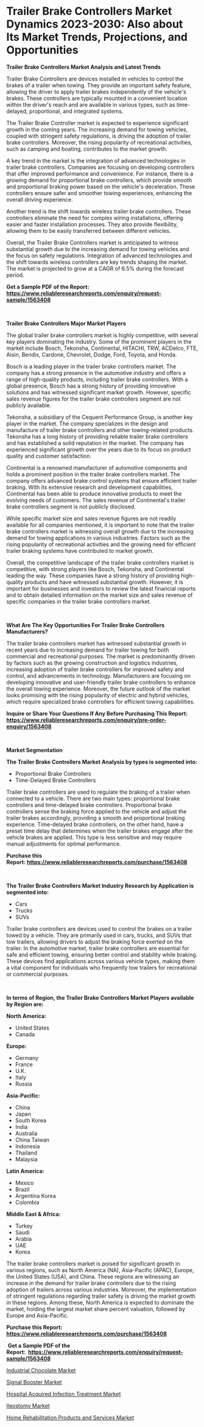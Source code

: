 <p><h1>Trailer Brake Controllers Market Dynamics 2023-2030: Also about Its Market Trends, Projections, and Opportunities</h1></p><p><strong>Trailer Brake Controllers Market Analysis and Latest Trends</strong></p>
<p><p>Trailer Brake Controllers are devices installed in vehicles to control the brakes of a trailer when towing. They provide an important safety feature, allowing the driver to apply trailer brakes independently of the vehicle's brakes. These controllers are typically mounted in a convenient location within the driver's reach and are available in various types, such as time-delayed, proportional, and integrated systems.</p><p>The Trailer Brake Controller market is expected to experience significant growth in the coming years. The increasing demand for towing vehicles, coupled with stringent safety regulations, is driving the adoption of trailer brake controllers. Moreover, the rising popularity of recreational activities, such as camping and boating, contributes to the market growth.</p><p>A key trend in the market is the integration of advanced technologies in trailer brake controllers. Companies are focusing on developing controllers that offer improved performance and convenience. For instance, there is a growing demand for proportional brake controllers, which provide smooth and proportional braking power based on the vehicle's deceleration. These controllers ensure safer and smoother towing experiences, enhancing the overall driving experience.</p><p>Another trend is the shift towards wireless trailer brake controllers. These controllers eliminate the need for complex wiring installations, offering easier and faster installation processes. They also provide flexibility, allowing them to be easily transferred between different vehicles.</p><p>Overall, the Trailer Brake Controllers market is anticipated to witness substantial growth due to the increasing demand for towing vehicles and the focus on safety regulations. Integration of advanced technologies and the shift towards wireless controllers are key trends shaping the market. The market is projected to grow at a CAGR of 6.5% during the forecast period.</p></p>
<p><strong>Get a Sample PDF of the Report:&nbsp; <a href="https://www.reliableresearchreports.com/enquiry/request-sample/1563408">https://www.reliableresearchreports.com/enquiry/request-sample/1563408</a></strong></p>
<p>&nbsp;</p>
<p><strong>Trailer Brake Controllers Major Market Players</strong></p>
<p><p>The global trailer brake controllers market is highly competitive, with several key players dominating the industry. Some of the prominent players in the market include Bosch, Tekonsha, Continental, HITACHI, TRW, ACDelco, FTE, Aisin, Bendix, Cardone, Chevrolet, Dodge, Ford, Toyota, and Honda. </p><p>Bosch is a leading player in the trailer brake controllers market. The company has a strong presence in the automotive industry and offers a range of high-quality products, including trailer brake controllers. With a global presence, Bosch has a strong history of providing innovative solutions and has witnessed significant market growth. However, specific sales revenue figures for the trailer brake controllers segment are not publicly available.</p><p>Tekonsha, a subsidiary of the Cequent Performance Group, is another key player in the market. The company specializes in the design and manufacture of trailer brake controllers and other towing-related products. Tekonsha has a long history of providing reliable trailer brake controllers and has established a solid reputation in the market. The company has experienced significant growth over the years due to its focus on product quality and customer satisfaction.</p><p>Continental is a renowned manufacturer of automotive components and holds a prominent position in the trailer brake controllers market. The company offers advanced brake control systems that ensure efficient trailer braking. With its extensive research and development capabilities, Continental has been able to produce innovative products to meet the evolving needs of customers. The sales revenue of Continental's trailer brake controllers segment is not publicly disclosed.</p><p>While specific market size and sales revenue figures are not readily available for all companies mentioned, it is important to note that the trailer brake controllers market is witnessing overall growth due to the increasing demand for towing applications in various industries. Factors such as the rising popularity of recreational activities and the growing need for efficient trailer braking systems have contributed to market growth.</p><p>Overall, the competitive landscape of the trailer brake controllers market is competitive, with strong players like Bosch, Tekonsha, and Continental leading the way. These companies have a strong history of providing high-quality products and have witnessed substantial growth. However, it is important for businesses and investors to review the latest financial reports and  to obtain detailed information on the market size and sales revenue of specific companies in the trailer brake controllers market.</p></p>
<p>&nbsp;</p>
<p><strong>What Are The Key Opportunities For Trailer Brake Controllers Manufacturers?</strong></p>
<p><p>The trailer brake controllers market has witnessed substantial growth in recent years due to increasing demand for trailer towing for both commercial and recreational purposes. The market is predominantly driven by factors such as the growing construction and logistics industries, increasing adoption of trailer brake controllers for improved safety and control, and advancements in technology. Manufacturers are focusing on developing innovative and user-friendly trailer brake controllers to enhance the overall towing experience. Moreover, the future outlook of the market looks promising with the rising popularity of electric and hybrid vehicles, which require specialized brake controllers for efficient towing capabilities.</p></p>
<p><strong>Inquire or Share Your Questions If Any Before Purchasing This Report: <a href="https://www.reliableresearchreports.com/enquiry/pre-order-enquiry/1563408">https://www.reliableresearchreports.com/enquiry/pre-order-enquiry/1563408</a></strong></p>
<p>&nbsp;</p>
<p><strong>Market Segmentation</strong></p>
<p><strong>The Trailer Brake Controllers Market Analysis by types is segmented into:</strong></p>
<p><ul><li>Proportional Brake Controllers</li><li>Time-Delayed Brake Controllers</li></ul></p>
<p><p>Trailer brake controllers are used to regulate the braking of a trailer when connected to a vehicle. There are two main types: proportional brake controllers and time-delayed brake controllers. Proportional brake controllers sense the braking force applied to the vehicle and adjust the trailer brakes accordingly, providing a smooth and proportional braking experience. Time-delayed brake controllers, on the other hand, have a preset time delay that determines when the trailer brakes engage after the vehicle brakes are applied. This type is less sensitive and may require manual adjustments for optimal performance.</p></p>
<p><strong>Purchase this Report:&nbsp;<a href="https://www.reliableresearchreports.com/purchase/1563408">https://www.reliableresearchreports.com/purchase/1563408</a></strong></p>
<p>&nbsp;</p>
<p><strong>The Trailer Brake Controllers Market Industry Research by Application is segmented into:</strong></p>
<p><ul><li>Cars</li><li>Trucks</li><li>SUVs</li></ul></p>
<p><p>Trailer brake controllers are devices used to control the brakes on a trailer towed by a vehicle. They are primarily used in cars, trucks, and SUVs that tow trailers, allowing drivers to adjust the braking force exerted on the trailer. In the automotive market, trailer brake controllers are essential for safe and efficient towing, ensuring better control and stability while braking. These devices find applications across various vehicle types, making them a vital component for individuals who frequently tow trailers for recreational or commercial purposes.</p></p>
<p>&nbsp;</p>
<p><strong>In terms of Region, the Trailer Brake Controllers Market Players available by Region are:</strong></p>
<p>
    <p> <strong> North America: </strong>
        <ul>
            <li>United States</li>
            <li>Canada</li>
        </ul>
        </p> 
    <p> <strong> Europe: </strong>
        <ul>
            <li>Germany</li>
            <li>France</li>
            <li>U.K.</li>
            <li>Italy</li>
            <li>Russia</li>
        </ul>
        </p> 
    <p> <strong> Asia-Pacific: </strong>
        <ul>
            <li>China</li>
            <li>Japan</li>
            <li>South Korea</li>
            <li>India</li>
            <li>Australia</li>
            <li>China Taiwan</li>
            <li>Indonesia</li>
            <li>Thailand</li>
            <li>Malaysia</li>
        </ul>
        </p> 
    <p> <strong> Latin America: </strong>
        <ul>
            <li>Mexico</li>
            <li>Brazil</li>
            <li>Argentina Korea</li>
            <li>Colombia</li>
        </ul>
        </p> 
    <p> <strong> Middle East & Africa: </strong>
        <ul>
            <li>Turkey</li>
            <li>Saudi</li>
            <li>Arabia</li>
            <li>UAE</li>
            <li>Korea</li>
        </ul>
    </p>
    </p>
<p><p>The trailer brake controllers market is poised for significant growth in various regions, such as North America (NA), Asia-Pacific (APAC), Europe, the United States (USA), and China. These regions are witnessing an increase in the demand for trailer brake controllers due to the rising adoption of trailers across various industries. Moreover, the implementation of stringent regulations regarding trailer safety is driving the market growth in these regions. Among these, North America is expected to dominate the market, holding the largest market share percent valuation, followed by Europe and Asia-Pacific.</p></p>
<p><strong>Purchase this Report: <a href="https://www.reliableresearchreports.com/purchase/1563408">https://www.reliableresearchreports.com/purchase/1563408</a></strong></p>
<p>&nbsp;<strong>Get a Sample PDF of the Report:&nbsp;&nbsp;<a href="https://www.reliableresearchreports.com/enquiry/request-sample/1563408">https://www.reliableresearchreports.com/enquiry/request-sample/1563408</a></strong></p>
<p><strong></strong></p>
<p><p><a href="https://medium.com/@timothychapman46/industrial-chocolate-market-analysis-its-cagr-market-segmentation-and-global-industry-overview-38aa3ac5bf11">Industrial Chocolate Market</a></p><p><a href="https://medium.com/@mayekuhic/signal-booster-market-trends-and-market-analysis-forecasted-for-period-2023-2030-dd3dac5682db">Signal Booster Market</a></p><p><a href="https://www.linkedin.com/pulse/hospital-acquired-infection-treatment-market-size-share-lc6pf/">Hospital Acquired Infection Treatment Market</a></p><p><a href="https://www.linkedin.com/pulse/ileostomy-market-size-share-global-analysis-report-2023-wxlze/">Ileostomy Market</a></p><p><a href="https://www.linkedin.com/pulse/home-rehabilitation-products-services-market-size-share-xyfxf/">Home Rehabilitation Products and Services Market</a></p></p>